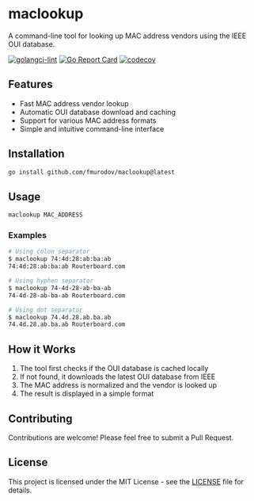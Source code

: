 # maclookup

A command-line tool for looking up MAC address vendors using the IEEE OUI database.

[![golangci-lint](https://github.com/fmurodov/maclookup/actions/workflows/lint.yml/badge.svg)](https://github.com/fmurodov/maclookup/actions/workflows/lint.yml)
[![Go Report Card](https://goreportcard.com/badge/github.com/fmurodov/maclookup)](https://goreportcard.com/report/github.com/fmurodov/maclookup)
[![codecov](https://codecov.io/gh/fmurodov/maclookup/branch/master/graph/badge.svg?token=S70X7FR02U)](https://codecov.io/gh/fmurodov/maclookup)

## Features

- Fast MAC address vendor lookup
- Automatic OUI database download and caching
- Support for various MAC address formats
- Simple and intuitive command-line interface

## Installation

```bash
go install github.com/fmurodov/maclookup@latest
```

## Usage

```bash
maclookup MAC_ADDRESS
```

### Examples

```bash
# Using colon separator
$ maclookup 74:4d:28:ab:ba:ab
74:4d:28:ab:ba:ab Routerboard.com

# Using hyphen separator
$ maclookup 74-4d-28-ab-ba-ab
74-4d-28-ab-ba-ab Routerboard.com

# Using dot separator
$ maclookup 74.4d.28.ab.ba.ab
74.4d.28.ab.ba.ab Routerboard.com
```

## How it Works

1. The tool first checks if the OUI database is cached locally
2. If not found, it downloads the latest OUI database from IEEE
3. The MAC address is normalized and the vendor is looked up
4. The result is displayed in a simple format

## Contributing

Contributions are welcome! Please feel free to submit a Pull Request.

## License

This project is licensed under the MIT License - see the [LICENSE](LICENSE) file for details.
